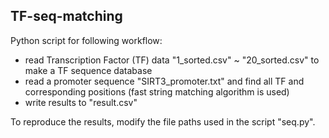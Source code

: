 ## TF-seq-matching
Python script for following workflow:
* read Transcription Factor (TF) data "1_sorted.csv" ~ "20_sorted.csv" to make a TF sequence database
* read a promoter sequence "SIRT3_promoter.txt" and find all TF and corresponding positions (fast string matching algorithm is used)
* write results to "result.csv"

To reproduce the results, modify the file paths used in the script "seq.py".
